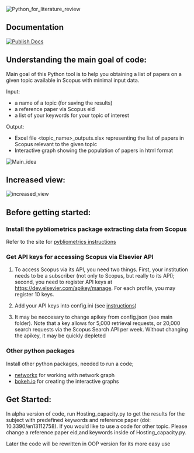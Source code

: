 ![Python_for_literature_review](https://user-images.githubusercontent.com/73365375/208320965-24fe4441-5ca9-4749-bb73-f17045f511e1.jpg)




## Documentation
[![Publish Docs](https://github.com/Ildar-Daminov/Python_for_literature_review_in_Scopus/actions/workflows/main.yml/badge.svg)](https://github.com/Ildar-Daminov/Python_for_literature_review_in_Scopus/actions/workflows/main.yml)

## Understanding the main goal of code:

Main goal of this Python tool is to help you obtaining a list of papers on a given topic available in Scopus with minimal input data.

Input:
- a name of a topic (for saving the results)
- a reference paper via Scopus eid 
- a list of your keywords for your topic of interest

Output: 
- Excel file <topic_name>_outputs.xlsx representing the list of papers in Scopus relevant to the  given topic
- Interactive graph showing the population of papers in html format

![Main_idea](https://user-images.githubusercontent.com/73365375/210181715-3f7a659e-c6c0-4b7e-a9a7-1c714d476af2.jpg)


## Increased view: 
![increased_view](https://user-images.githubusercontent.com/73365375/208321127-40c12253-d77d-4fd7-af8c-2f91d962877d.jpg)


## Before getting started:

### Install the pybliometrics package extracting data from Scopus
Refer to the site for [pybliometrics instructions](https://pybliometrics.readthedocs.io/en/stable/)

### Get API keys for accessing Scopus via Elsevier API
1. To access Scopus via its API, you need two things. First, your institution needs to be a subscriber (not only to Scopus, but really to its API); second, you need to register API keys at https://dev.elsevier.com/apikey/manage. For each profile, you may register 10 keys.

2. Add your API keys into config.ini (see [instructions](https://pybliometrics.readthedocs.io/en/stable/configuration.html#))

3. It may be neccesary to change apikey from config.json (see main folder). Note that a key allows for 5,000 retrieval requests, or 20,000 search requests via the Scopus Search API per week. Without changing the apikey, it may be quickly depleted 

### Other python packages 
Install other python packages, needed to run a code; 
* [networkx](https://networkx.org/documentation/stable/install.html) for working with network graph
* [bokeh.io](https://docs.bokeh.org/en/latest/docs/first_steps/installation.html) for creating the interactive graphs 


## Get Started:
In alpha  version of code, run Hosting_capacity.py to get the results for the subject with predefined keywords and reference paper (doi: 10.3390/en13112758).
If you would like to use a code for other topic. Please change a reference paper eid,and keywords inside of Hosting_capacity.py.  

Later the code will be rewritten in OOP version for its more easy use 
